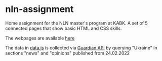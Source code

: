 # nln-assignment
Home assignment for the NLN master's program at KABK. A set of 5 connected pages that show basic HTML and CSS skills.

The webpages are available [here](https://kor-al.github.io/nln-assignment/index.html) 

The data in [data.js](./script/data.js) is collected via [Guardian API](https://open-platform.theguardian.com/documentation/) by querying "Ukraine" in sections "news" and "opinions" published from 24.02.2022
